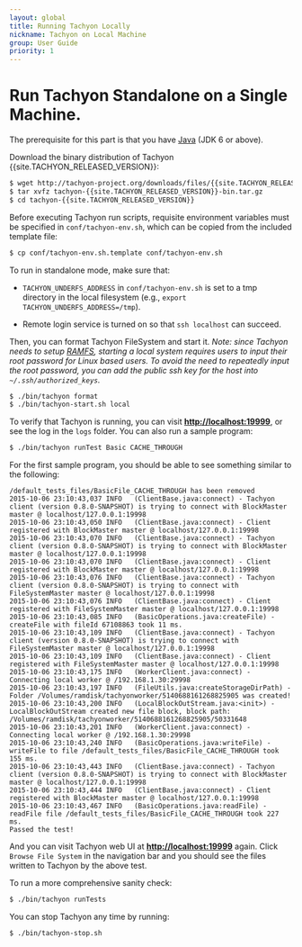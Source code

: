 ```yaml
---
layout: global
title: Running Tachyon Locally
nickname: Tachyon on Local Machine
group: User Guide
priority: 1
---
```


# Run Tachyon Standalone on a Single Machine.

The prerequisite for this part is that you have [Java](Java-Setup.html) (JDK 6 or above).

Download the binary distribution of Tachyon {{site.TACHYON_RELEASED_VERSION}}:

```bash
$ wget http://tachyon-project.org/downloads/files/{{site.TACHYON_RELEASED_VERSION}}/tachyon-{{site.TACHYON_RELEASED_VERSION}}-bin.tar.gz
$ tar xvfz tachyon-{{site.TACHYON_RELEASED_VERSION}}-bin.tar.gz
$ cd tachyon-{{site.TACHYON_RELEASED_VERSION}}
```

Before executing Tachyon run scripts, requisite environment variables must be specified in
`conf/tachyon-env.sh`, which can be copied from the included template file:

```bash
$ cp conf/tachyon-env.sh.template conf/tachyon-env.sh
```

To run in standalone mode, make sure that:

* `TACHYON_UNDERFS_ADDRESS` in `conf/tachyon-env.sh` is set to a tmp directory in the local
filesystem (e.g., `export TACHYON_UNDERFS_ADDRESS=/tmp`).

* Remote login service is turned on so that `ssh localhost` can succeed.

Then, you can format Tachyon FileSystem and start it. *Note: since Tachyon needs to setup
[RAMFS](https://www.kernel.org/doc/Documentation/filesystems/ramfs-rootfs-initramfs.txt), starting a
local system requires users to input their root password for Linux based users. To avoid the need to
repeatedly input the root password, you can add the public ssh key for the host into 
`~/.ssh/authorized_keys`.*

```bash
$ ./bin/tachyon format
$ ./bin/tachyon-start.sh local
```

To verify that Tachyon is running, you can visit
**[http://localhost:19999](http://localhost:19999)**, or see the log in the `logs` folder. You can
also run a sample program:

```bash
$ ./bin/tachyon runTest Basic CACHE_THROUGH
```

For the first sample program, you should be able to see something similar to the following:

    /default_tests_files/BasicFile_CACHE_THROUGH has been removed
    2015-10-06 23:10:43,037 INFO   (ClientBase.java:connect) - Tachyon client (version 0.8.0-SNAPSHOT) is trying to connect with BlockMaster master @ localhost/127.0.0.1:19998
    2015-10-06 23:10:43,050 INFO   (ClientBase.java:connect) - Client registered with BlockMaster master @ localhost/127.0.0.1:19998
    2015-10-06 23:10:43,070 INFO   (ClientBase.java:connect) - Tachyon client (version 0.8.0-SNAPSHOT) is trying to connect with BlockMaster master @ localhost/127.0.0.1:19998
    2015-10-06 23:10:43,070 INFO   (ClientBase.java:connect) - Client registered with BlockMaster master @ localhost/127.0.0.1:19998
    2015-10-06 23:10:43,076 INFO   (ClientBase.java:connect) - Tachyon client (version 0.8.0-SNAPSHOT) is trying to connect with FileSystemMaster master @ localhost/127.0.0.1:19998
    2015-10-06 23:10:43,076 INFO   (ClientBase.java:connect) - Client registered with FileSystemMaster master @ localhost/127.0.0.1:19998
    2015-10-06 23:10:43,085 INFO   (BasicOperations.java:createFile) - createFile with fileId 67108863 took 11 ms.
    2015-10-06 23:10:43,109 INFO   (ClientBase.java:connect) - Tachyon client (version 0.8.0-SNAPSHOT) is trying to connect with FileSystemMaster master @ localhost/127.0.0.1:19998
    2015-10-06 23:10:43,109 INFO   (ClientBase.java:connect) - Client registered with FileSystemMaster master @ localhost/127.0.0.1:19998
    2015-10-06 23:10:43,175 INFO   (WorkerClient.java:connect) - Connecting local worker @ /192.168.1.30:29998
    2015-10-06 23:10:43,197 INFO   (FileUtils.java:createStorageDirPath) - Folder /Volumes/ramdisk/tachyonworker/5140688161268825905 was created!
    2015-10-06 23:10:43,200 INFO   (LocalBlockOutStream.java:<init>) - LocalBlockOutStream created new file block, block path: /Volumes/ramdisk/tachyonworker/5140688161268825905/50331648
    2015-10-06 23:10:43,201 INFO   (WorkerClient.java:connect) - Connecting local worker @ /192.168.1.30:29998
    2015-10-06 23:10:43,240 INFO   (BasicOperations.java:writeFile) - writeFile to file /default_tests_files/BasicFile_CACHE_THROUGH took 155 ms.
    2015-10-06 23:10:43,443 INFO   (ClientBase.java:connect) - Tachyon client (version 0.8.0-SNAPSHOT) is trying to connect with BlockMaster master @ localhost/127.0.0.1:19998
    2015-10-06 23:10:43,444 INFO   (ClientBase.java:connect) - Client registered with BlockMaster master @ localhost/127.0.0.1:19998
    2015-10-06 23:10:43,467 INFO   (BasicOperations.java:readFile) - readFile file /default_tests_files/BasicFile_CACHE_THROUGH took 227 ms.
    Passed the test!

And you can visit Tachyon web UI at **[http://localhost:19999](http://localhost:19999)** again.
Click `Browse File System` in the navigation bar and you should see the files written to Tachyon by
the above test.

To run a more comprehensive sanity check:

```bash
$ ./bin/tachyon runTests
```

You can stop Tachyon any time by running:

```bash
$ ./bin/tachyon-stop.sh
```
